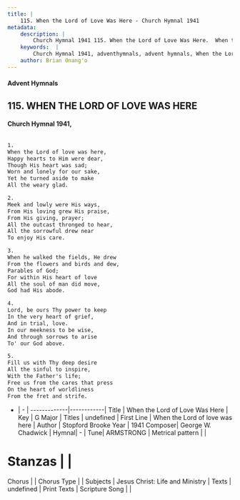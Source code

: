 ```yaml
---
title: |
    115. When the Lord of Love Was Here - Church Hymnal 1941
metadata:
    description: |
        Church Hymnal 1941 115. When the Lord of Love Was Here.  When the Lord of love was here,  Happy hearts to Him were dear,  Though His heart was sad;  Worn and lonely for our sake,  Yet he turned aside to make  All the weary glad.  
    keywords:  |
        Church Hymnal 1941, adventhymnals, advent hymnals, When the Lord of Love Was Here, When the Lord of love was here. 
    author: Brian Onang'o
---
```


#### Advent Hymnals
## 115. WHEN THE LORD OF LOVE WAS HERE
####  Church Hymnal 1941,

```txt

1.
When the Lord of love was here, 
Happy hearts to Him were dear, 
Though His heart was sad; 
Worn and lonely for our sake, 
Yet he turned aside to make 
All the weary glad. 

2.
Meek and lowly were His ways, 
From His loving grew His praise, 
From His giving, prayer; 
All the outcast thronged to hear, 
All the sorrowful drew near 
To enjoy His care. 

3.
When he walked the fields, He drew 
From the flowers and birds and dew, 
Parables of God; 
For within His heart of love 
All the soul of man did move, 
God had His abode. 

4.
Lord, be ours Thy power to keep 
In the very heart of grief, 
And in trial, love. 
In our meekness to be wise, 
And through sorrows to arise 
To' our God above. 

5.
Fill us with Thy deep desire 
All the sinful to inspire, 
With the Father's life; 
Free us from the cares that press 
On the heart of worldliness 
From the fret and strife.


```

- |   -  |
-------------|------------|
Title | When the Lord of Love Was Here |
Key | G Major |
Titles | undefined |
First Line | When the Lord of love was here |
Author | Stopford Brooke
Year | 1941
Composer| George W. Chadwick |
Hymnal|  - |
Tune| ARMSTRONG |
Metrical pattern | |
# Stanzas |  |
Chorus |  |
Chorus Type |  |
Subjects | Jesus Christ: Life and Ministry |
Texts | undefined |
Print Texts | 
Scripture Song |  |
    
